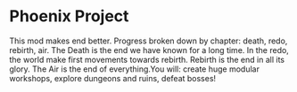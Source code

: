 # Phoenix Project
This mod makes end better. Progress broken down by chapter: death, redo, rebirth, air. The Death is the end we have known for a long time. In the redo, the world make first movements towards rebirth. Rebirth is the end in all its glory. The Air is the end of everything.You will: create huge modular workshops, explore dungeons and ruins, defeat bosses!
